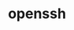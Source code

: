 ---
title: "openssh"
layout: cache
categories: [package, develop-2025-03-30]
meta: {"compilers": ["apple-clang@16.0.0", "gcc@10.5.0", "gcc@11.1.0", "gcc@11.4.0", "gcc@12.3.0", "gcc@12.4.0", "gcc@13.2.0", "gcc@13.3.0", "gcc@7.3.1", "gcc@7.5.0", "intel-oneapi-compilers@2024.1.0"], "num_specs": 21, "num_specs_by_stack": {"aws-pcluster-neoverse_v1": 1, "aws-pcluster-x86_64_v4": 2, "data-vis-sdk": 1, "developer-tools-aarch64-linux-gnu": 1, "developer-tools-darwin": 1, "developer-tools-x86_64_v3-linux-gnu": 1, "e4s": 1, "e4s-neoverse-v2": 1, "e4s-oneapi": 2, "e4s-rocm-external": 1, "hep": 2, "ml-darwin-aarch64-mps": 1, "ml-linux-aarch64-cpu": 1, "ml-linux-aarch64-cuda": 1, "ml-linux-x86_64-cpu": 1, "ml-linux-x86_64-cuda": 1, "ml-linux-x86_64-rocm": 1, "radiuss": 1, "radiuss-aws": 2, "radiuss-aws-aarch64": 3, "root": 21, "tutorial": 2}, "oss": ["amzn2", "centos7", "rhel8", "sequoia", "ubuntu18.04", "ubuntu20.04", "ubuntu22.04", "ubuntu24.04"], "platforms": ["darwin", "linux"], "stacks": ["aws-pcluster-neoverse_v1", "aws-pcluster-x86_64_v4", "data-vis-sdk", "developer-tools-aarch64-linux-gnu", "developer-tools-darwin", "developer-tools-x86_64_v3-linux-gnu", "e4s", "e4s-neoverse-v2", "e4s-oneapi", "e4s-rocm-external", "hep", "ml-darwin-aarch64-mps", "ml-linux-aarch64-cpu", "ml-linux-aarch64-cuda", "ml-linux-x86_64-cpu", "ml-linux-x86_64-cuda", "ml-linux-x86_64-rocm", "radiuss", "radiuss-aws", "radiuss-aws-aarch64", "root", "tutorial"], "targets": ["aarch64", "neoverse_v1", "neoverse_v2", "x86_64_v3", "x86_64_v4"], "versions": ["9.9p1"]}
spec_details: [{"compiler": "gcc@7.3.1", "hash": "22b33g5tf6kzmfysa2icvqq4pgyqcwcv", "os": "amzn2", "platform": "linux", "size": "-", "stacks": ["radiuss-aws-aarch64", "root"], "target": "aarch64", "variants": ["build_system=autotools", "+gssapi"], "versions": ["9.9p1"]}, {"compiler": "gcc@11.1.0", "hash": "2bzi6giafwnsey5opaho33pedfhffzxf", "os": "ubuntu20.04", "platform": "linux", "size": "-", "stacks": ["data-vis-sdk", "root"], "target": "x86_64_v3", "variants": ["build_system=autotools", "+gssapi"], "versions": ["9.9p1"]}, {"compiler": "apple-clang@16.0.0", "hash": "2ftlyx46ywyb3es7duh7wsjrmfofm6wu", "os": "sequoia", "platform": "darwin", "size": "-", "stacks": ["developer-tools-darwin", "ml-darwin-aarch64-mps", "root"], "target": "aarch64", "variants": ["build_system=autotools", "+gssapi", "patches:=3f06fc0,d886b98"], "versions": ["9.9p1"]}, {"compiler": "gcc@7.3.1", "hash": "3oqam2mvspkvscee5i2gy2ies3uj2uzd", "os": "amzn2", "platform": "linux", "size": "-", "stacks": ["radiuss-aws-aarch64", "root"], "target": "aarch64", "variants": ["build_system=autotools", "+gssapi"], "versions": ["9.9p1"]}, {"compiler": "gcc@10.5.0", "hash": "4spmim5qzms26mkzr6ga6oqigmwzsahh", "os": "centos7", "platform": "linux", "size": "-", "stacks": ["developer-tools-x86_64_v3-linux-gnu", "root"], "target": "x86_64_v3", "variants": ["build_system=autotools", "+gssapi"], "versions": ["9.9p1"]}, {"compiler": "gcc@12.4.0", "hash": "7szo6vhjf6ium22qpoxt6mlthfvfbqur", "os": "amzn2", "platform": "linux", "size": "-", "stacks": ["aws-pcluster-neoverse_v1", "root"], "target": "neoverse_v1", "variants": ["build_system=autotools", "+gssapi"], "versions": ["9.9p1"]}, {"compiler": "gcc@7.5.0", "hash": "byfpugmlbnomur25culqkvh7hhrruszf", "os": "ubuntu18.04", "platform": "linux", "size": "-", "stacks": ["radiuss", "root"], "target": "x86_64_v3", "variants": ["build_system=autotools", "+gssapi"], "versions": ["9.9p1"]}, {"compiler": "gcc@11.4.0", "hash": "fgsaikdfwi354r64sztyzlrgn4idp5pb", "os": "ubuntu22.04", "platform": "linux", "size": "-", "stacks": ["e4s-oneapi", "root"], "target": "x86_64_v3", "variants": ["build_system=autotools", "+gssapi"], "versions": ["9.9p1"]}, {"compiler": "gcc@13.2.0", "hash": "gxjvmfellzfo6ji4bt5ghduxkdy72y3j", "os": "ubuntu24.04", "platform": "linux", "size": "-", "stacks": ["ml-linux-aarch64-cpu", "ml-linux-aarch64-cuda", "root"], "target": "aarch64", "variants": ["build_system=autotools", "+gssapi"], "versions": ["9.9p1"]}, {"compiler": "gcc@13.3.0", "hash": "gykehgwqll72iszhypkw36yn5tv3ub54", "os": "rhel8", "platform": "linux", "size": "-", "stacks": ["developer-tools-aarch64-linux-gnu", "root"], "target": "aarch64", "variants": ["build_system=autotools", "+gssapi"], "versions": ["9.9p1"]}, {"compiler": "intel-oneapi-compilers@2024.1.0", "hash": "hmbxz54zvxylbangmuchqeuqz2l4qsed", "os": "amzn2", "platform": "linux", "size": "-", "stacks": ["aws-pcluster-x86_64_v4", "root"], "target": "x86_64_v4", "variants": ["build_system=autotools", "+gssapi"], "versions": ["9.9p1"]}, {"compiler": "gcc@12.3.0", "hash": "jdnw76xi2cezjrxqho74p365hstujkue", "os": "ubuntu22.04", "platform": "linux", "size": "-", "stacks": ["root", "tutorial"], "target": "x86_64_v3", "variants": ["build_system=autotools", "+gssapi"], "versions": ["9.9p1"]}, {"compiler": "gcc@7.3.1", "hash": "najetryuxka225syslhaoqanngnj2rgj", "os": "amzn2", "platform": "linux", "size": "-", "stacks": ["radiuss-aws", "root"], "target": "x86_64_v3", "variants": ["build_system=autotools", "+gssapi"], "versions": ["9.9p1"]}, {"compiler": "gcc@11.4.0", "hash": "p3pl2z54zkcnngnycv26rrtckppqbg4v", "os": "ubuntu22.04", "platform": "linux", "size": "-", "stacks": ["e4s-oneapi", "root"], "target": "x86_64_v3", "variants": ["build_system=autotools", "+gssapi"], "versions": ["9.9p1"]}, {"compiler": "gcc@11.4.0", "hash": "phsftcxika2ucrqrxf3srna53gbdngow", "os": "ubuntu22.04", "platform": "linux", "size": "-", "stacks": ["e4s", "e4s-rocm-external", "hep", "root", "tutorial"], "target": "x86_64_v3", "variants": ["build_system=autotools", "+gssapi"], "versions": ["9.9p1"]}, {"compiler": "gcc@13.2.0", "hash": "qvx27tsce6gqnfjefsz4w3t5xxduo53u", "os": "ubuntu24.04", "platform": "linux", "size": "-", "stacks": ["ml-linux-x86_64-cpu", "ml-linux-x86_64-cuda", "ml-linux-x86_64-rocm", "root"], "target": "x86_64_v3", "variants": ["build_system=autotools", "+gssapi"], "versions": ["9.9p1"]}, {"compiler": "gcc@11.4.0", "hash": "thaqyfxjez7mk4ljnl3g3nb3l3a3g4vz", "os": "ubuntu22.04", "platform": "linux", "size": "-", "stacks": ["e4s-neoverse-v2", "root"], "target": "neoverse_v2", "variants": ["build_system=autotools", "+gssapi"], "versions": ["9.9p1"]}, {"compiler": "gcc@7.3.1", "hash": "uymantj5tdegvocvi6wap5taudtju2nq", "os": "amzn2", "platform": "linux", "size": "-", "stacks": ["radiuss-aws-aarch64", "root"], "target": "aarch64", "variants": ["build_system=autotools", "+gssapi"], "versions": ["9.9p1"]}, {"compiler": "intel-oneapi-compilers@2024.1.0", "hash": "xdhbzomgqtiexi45olncgdng3li6mjz7", "os": "amzn2", "platform": "linux", "size": "-", "stacks": ["aws-pcluster-x86_64_v4", "root"], "target": "x86_64_v3", "variants": ["build_system=autotools", "+gssapi"], "versions": ["9.9p1"]}, {"compiler": "gcc@11.4.0", "hash": "yr3veulj4gnhnr6aluqrv4rff7inxmz4", "os": "ubuntu22.04", "platform": "linux", "size": "-", "stacks": ["hep", "root"], "target": "x86_64_v3", "variants": ["build_system=autotools", "+gssapi"], "versions": ["9.9p1"]}, {"compiler": "gcc@7.3.1", "hash": "zqascrddtnxbjkeyp6lt7cjbolksbqj4", "os": "amzn2", "platform": "linux", "size": "-", "stacks": ["radiuss-aws", "root"], "target": "x86_64_v3", "variants": ["build_system=autotools", "+gssapi"], "versions": ["9.9p1"]}]
---